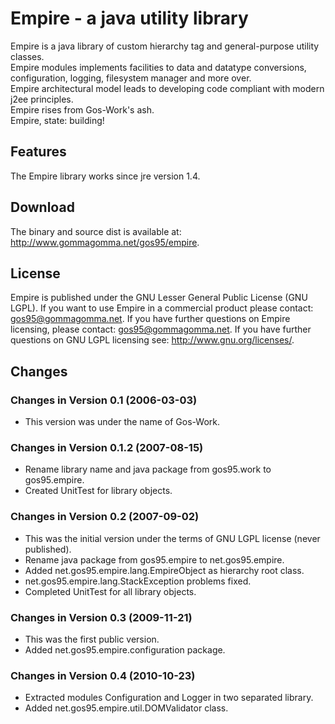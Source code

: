 # Empire - a java utility library
Empire is a java library of custom hierarchy tag and general-purpose utility classes.</br>
Empire modules implements facilities to data and datatype conversions, configuration,
logging, filesystem manager and more over.</br>
Empire architectural model leads to developing code compliant with modern j2ee principles.</br>
Empire rises from Gos-Work's ash.</br>
Empire, state: building!</br>


## Features
The Empire library works since jre version 1.4.


## Download
The binary and source dist is available at: http://www.gommagomma.net/gos95/empire.


## License
Empire is published under the GNU Lesser General Public License (GNU LGPL).
If you want to use Empire in a commercial product please contact: <gos95@gommagomma.net>.
If you have further questions on Empire licensing, please contact: <gos95@gommagomma.net>.
If you have further questions on GNU LGPL licensing see: <http://www.gnu.org/licenses/>.


## Changes
### Changes in Version 0.1 (2006-03-03)
* This version was under the name of Gos-Work.

### Changes in Version 0.1.2 (2007-08-15)
* Rename library name and java package from gos95.work to gos95.empire.
* Created UnitTest for library objects.

### Changes in Version 0.2 (2007-09-02)
* This was the initial version under the terms of GNU LGPL license (never published).
* Rename java package from gos95.empire to net.gos95.empire.
* Added net.gos95.empire.lang.EmpireObject as hierarchy root class.
* net.gos95.empire.lang.StackException problems fixed.
* Completed UnitTest for all library objects.
 
### Changes in Version 0.3 (2009-11-21)
* This was the first public version.
* Added net.gos95.empire.configuration package.

### Changes in Version 0.4 (2010-10-23)
* Extracted modules Configuration and Logger in two separated library.
* Added net.gos95.empire.util.DOMValidator class.
